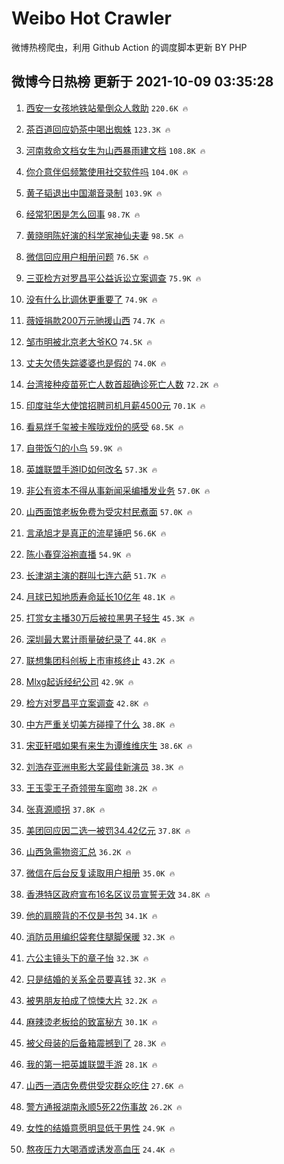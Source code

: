 # Weibo Hot Crawler 



微博热榜爬虫，利用 Github Action 的调度脚本更新 BY PHP 


## 微博今日热榜 更新于 2021-10-09 03:35:28 
1. [西安一女孩地铁站晕倒众人救助](https://s.weibo.com/weibo?q=%23%E8%A5%BF%E5%AE%89%E4%B8%80%E5%A5%B3%E5%AD%A9%E5%9C%B0%E9%93%81%E7%AB%99%E6%99%95%E5%80%92%E4%BC%97%E4%BA%BA%E6%95%91%E5%8A%A9%23&Refer=top) `220.6K 🔥` 

1. [茶百道回应奶茶中喝出蜘蛛](https://s.weibo.com/weibo?q=%23%E8%8C%B6%E7%99%BE%E9%81%93%E5%9B%9E%E5%BA%94%E5%A5%B6%E8%8C%B6%E4%B8%AD%E5%96%9D%E5%87%BA%E8%9C%98%E8%9B%9B%23&Refer=top) `123.3K 🔥` 

1. [河南救命文档女生为山西暴雨建文档](https://s.weibo.com/weibo?q=%23%E6%B2%B3%E5%8D%97%E6%95%91%E5%91%BD%E6%96%87%E6%A1%A3%E5%A5%B3%E7%94%9F%E4%B8%BA%E5%B1%B1%E8%A5%BF%E6%9A%B4%E9%9B%A8%E5%BB%BA%E6%96%87%E6%A1%A3%23&Refer=top) `108.8K 🔥` 

1. [你介意伴侣频繁使用社交软件吗](https://s.weibo.com/weibo?q=%23%E4%BD%A0%E4%BB%8B%E6%84%8F%E4%BC%B4%E4%BE%A3%E9%A2%91%E7%B9%81%E4%BD%BF%E7%94%A8%E7%A4%BE%E4%BA%A4%E8%BD%AF%E4%BB%B6%E5%90%97%23&Refer=top) `104.0K 🔥` 

1. [黄子韬退出中国潮音录制](https://s.weibo.com/weibo?q=%23%E9%BB%84%E5%AD%90%E9%9F%AC%E9%80%80%E5%87%BA%E4%B8%AD%E5%9B%BD%E6%BD%AE%E9%9F%B3%E5%BD%95%E5%88%B6%23&Refer=top) `103.9K 🔥` 

1. [经常犯困是怎么回事](https://s.weibo.com/weibo?q=%23%E7%BB%8F%E5%B8%B8%E7%8A%AF%E5%9B%B0%E6%98%AF%E6%80%8E%E4%B9%88%E5%9B%9E%E4%BA%8B%23&Refer=top) `98.7K 🔥` 

1. [黄晓明陈好演的科学家神仙夫妻](https://s.weibo.com/weibo?q=%23%E9%BB%84%E6%99%93%E6%98%8E%E9%99%88%E5%A5%BD%E6%BC%94%E7%9A%84%E7%A7%91%E5%AD%A6%E5%AE%B6%E7%A5%9E%E4%BB%99%E5%A4%AB%E5%A6%BB%23&Refer=top) `98.5K 🔥` 

1. [微信回应用户相册问题](https://s.weibo.com/weibo?q=%23%E5%BE%AE%E4%BF%A1%E5%9B%9E%E5%BA%94%E7%94%A8%E6%88%B7%E7%9B%B8%E5%86%8C%E9%97%AE%E9%A2%98%23&Refer=top) `76.5K 🔥` 

1. [三亚检方对罗昌平公益诉讼立案调查](https://s.weibo.com/weibo?q=%23%E4%B8%89%E4%BA%9A%E6%A3%80%E6%96%B9%E5%AF%B9%E7%BD%97%E6%98%8C%E5%B9%B3%E5%85%AC%E7%9B%8A%E8%AF%89%E8%AE%BC%E7%AB%8B%E6%A1%88%E8%B0%83%E6%9F%A5%23&Refer=top) `75.9K 🔥` 

1. [没有什么比调休更重要了](https://s.weibo.com/weibo?q=%23%E6%B2%A1%E6%9C%89%E4%BB%80%E4%B9%88%E6%AF%94%E8%B0%83%E4%BC%91%E6%9B%B4%E9%87%8D%E8%A6%81%E4%BA%86%23&Refer=top) `74.9K 🔥` 

1. [薇娅捐款200万元驰援山西](https://s.weibo.com/weibo?q=%23%E8%96%87%E5%A8%85%E6%8D%90%E6%AC%BE200%E4%B8%87%E5%85%83%E9%A9%B0%E6%8F%B4%E5%B1%B1%E8%A5%BF%23&Refer=top) `74.7K 🔥` 

1. [邹市明被北京老大爷KO](https://s.weibo.com/weibo?q=%23%E9%82%B9%E5%B8%82%E6%98%8E%E8%A2%AB%E5%8C%97%E4%BA%AC%E8%80%81%E5%A4%A7%E7%88%B7KO%23&Refer=top) `74.5K 🔥` 

1. [丈夫欠债失踪婆婆也是假的](https://s.weibo.com/weibo?q=%23%E4%B8%88%E5%A4%AB%E6%AC%A0%E5%80%BA%E5%A4%B1%E8%B8%AA%E5%A9%86%E5%A9%86%E4%B9%9F%E6%98%AF%E5%81%87%E7%9A%84%23&Refer=top) `74.0K 🔥` 

1. [台湾接种疫苗死亡人数首超确诊死亡人数](https://s.weibo.com/weibo?q=%23%E5%8F%B0%E6%B9%BE%E6%8E%A5%E7%A7%8D%E7%96%AB%E8%8B%97%E6%AD%BB%E4%BA%A1%E4%BA%BA%E6%95%B0%E9%A6%96%E8%B6%85%E7%A1%AE%E8%AF%8A%E6%AD%BB%E4%BA%A1%E4%BA%BA%E6%95%B0%23&Refer=top) `72.2K 🔥` 

1. [印度驻华大使馆招聘司机月薪4500元](https://s.weibo.com/weibo?q=%23%E5%8D%B0%E5%BA%A6%E9%A9%BB%E5%8D%8E%E5%A4%A7%E4%BD%BF%E9%A6%86%E6%8B%9B%E8%81%98%E5%8F%B8%E6%9C%BA%E6%9C%88%E8%96%AA4500%E5%85%83%23&Refer=top) `70.1K 🔥` 

1. [看易烊千玺被卡喉咙戏份的感受](https://s.weibo.com/weibo?q=%23%E7%9C%8B%E6%98%93%E7%83%8A%E5%8D%83%E7%8E%BA%E8%A2%AB%E5%8D%A1%E5%96%89%E5%92%99%E6%88%8F%E4%BB%BD%E7%9A%84%E6%84%9F%E5%8F%97%23&Refer=top) `68.5K 🔥` 

1. [自带饭勺的小鸟](https://s.weibo.com/weibo?q=%23%E8%87%AA%E5%B8%A6%E9%A5%AD%E5%8B%BA%E7%9A%84%E5%B0%8F%E9%B8%9F%23&Refer=top) `59.9K 🔥` 

1. [英雄联盟手游ID如何改名](https://s.weibo.com/weibo?q=%23%E8%8B%B1%E9%9B%84%E8%81%94%E7%9B%9F%E6%89%8B%E6%B8%B8ID%E5%A6%82%E4%BD%95%E6%94%B9%E5%90%8D%23&Refer=top) `57.3K 🔥` 

1. [非公有资本不得从事新闻采编播发业务](https://s.weibo.com/weibo?q=%E9%9D%9E%E5%85%AC%E6%9C%89%E8%B5%84%E6%9C%AC%E4%B8%8D%E5%BE%97%E4%BB%8E%E4%BA%8B%E6%96%B0%E9%97%BB%E9%87%87%E7%BC%96%E6%92%AD%E5%8F%91%E4%B8%9A%E5%8A%A1&Refer=top) `57.0K 🔥` 

1. [山西面馆老板免费为受灾村民煮面](https://s.weibo.com/weibo?q=%23%E5%B1%B1%E8%A5%BF%E9%9D%A2%E9%A6%86%E8%80%81%E6%9D%BF%E5%85%8D%E8%B4%B9%E4%B8%BA%E5%8F%97%E7%81%BE%E6%9D%91%E6%B0%91%E7%85%AE%E9%9D%A2%23&Refer=top) `57.0K 🔥` 

1. [言承旭才是真正的流星锤吧](https://s.weibo.com/weibo?q=%23%E8%A8%80%E6%89%BF%E6%97%AD%E6%89%8D%E6%98%AF%E7%9C%9F%E6%AD%A3%E7%9A%84%E6%B5%81%E6%98%9F%E9%94%A4%E5%90%A7%23&Refer=top) `56.6K 🔥` 

1. [陈小春穿浴袍直播](https://s.weibo.com/weibo?q=%E9%99%88%E5%B0%8F%E6%98%A5%E7%A9%BF%E6%B5%B4%E8%A2%8D%E7%9B%B4%E6%92%AD&Refer=top) `54.9K 🔥` 

1. [长津湖主演的群叫七连六葩](https://s.weibo.com/weibo?q=%23%E9%95%BF%E6%B4%A5%E6%B9%96%E4%B8%BB%E6%BC%94%E7%9A%84%E7%BE%A4%E5%8F%AB%E4%B8%83%E8%BF%9E%E5%85%AD%E8%91%A9%23&Refer=top) `51.7K 🔥` 

1. [月球已知地质寿命延长10亿年](https://s.weibo.com/weibo?q=%23%E6%9C%88%E7%90%83%E5%B7%B2%E7%9F%A5%E5%9C%B0%E8%B4%A8%E5%AF%BF%E5%91%BD%E5%BB%B6%E9%95%BF10%E4%BA%BF%E5%B9%B4%23&Refer=top) `48.1K 🔥` 

1. [打赏女主播30万后被拉黑男子轻生](https://s.weibo.com/weibo?q=%23%E6%89%93%E8%B5%8F%E5%A5%B3%E4%B8%BB%E6%92%AD30%E4%B8%87%E5%90%8E%E8%A2%AB%E6%8B%89%E9%BB%91%E7%94%B7%E5%AD%90%E8%BD%BB%E7%94%9F%23&Refer=top) `45.3K 🔥` 

1. [深圳最大累计雨量破纪录了](https://s.weibo.com/weibo?q=%23%E6%B7%B1%E5%9C%B3%E6%9C%80%E5%A4%A7%E7%B4%AF%E8%AE%A1%E9%9B%A8%E9%87%8F%E7%A0%B4%E7%BA%AA%E5%BD%95%E4%BA%86%23&Refer=top) `44.8K 🔥` 

1. [联想集团科创板上市审核终止](https://s.weibo.com/weibo?q=%23%E8%81%94%E6%83%B3%E9%9B%86%E5%9B%A2%E7%A7%91%E5%88%9B%E6%9D%BF%E4%B8%8A%E5%B8%82%E5%AE%A1%E6%A0%B8%E7%BB%88%E6%AD%A2%23&Refer=top) `43.2K 🔥` 

1. [Mlxg起诉经纪公司](https://s.weibo.com/weibo?q=%23Mlxg%E8%B5%B7%E8%AF%89%E7%BB%8F%E7%BA%AA%E5%85%AC%E5%8F%B8%23&Refer=top) `42.9K 🔥` 

1. [检方对罗昌平立案调查](https://s.weibo.com/weibo?q=%23%E6%A3%80%E6%96%B9%E5%AF%B9%E7%BD%97%E6%98%8C%E5%B9%B3%E7%AB%8B%E6%A1%88%E8%B0%83%E6%9F%A5%23&Refer=top) `42.8K 🔥` 

1. [中方严重关切美方碰撞了什么](https://s.weibo.com/weibo?q=%23%E4%B8%AD%E6%96%B9%E4%B8%A5%E9%87%8D%E5%85%B3%E5%88%87%E7%BE%8E%E6%96%B9%E7%A2%B0%E6%92%9E%E4%BA%86%E4%BB%80%E4%B9%88%23&Refer=top) `38.8K 🔥` 

1. [宋亚轩唱如果有来生为谭维维庆生](https://s.weibo.com/weibo?q=%23%E5%AE%8B%E4%BA%9A%E8%BD%A9%E5%94%B1%E5%A6%82%E6%9E%9C%E6%9C%89%E6%9D%A5%E7%94%9F%E4%B8%BA%E8%B0%AD%E7%BB%B4%E7%BB%B4%E5%BA%86%E7%94%9F%23&Refer=top) `38.6K 🔥` 

1. [刘浩存亚洲电影大奖最佳新演员](https://s.weibo.com/weibo?q=%23%E5%88%98%E6%B5%A9%E5%AD%98%E4%BA%9A%E6%B4%B2%E7%94%B5%E5%BD%B1%E5%A4%A7%E5%A5%96%E6%9C%80%E4%BD%B3%E6%96%B0%E6%BC%94%E5%91%98%23&Refer=top) `38.3K 🔥` 

1. [王玉雯王子奇领带车窗吻](https://s.weibo.com/weibo?q=%23%E7%8E%8B%E7%8E%89%E9%9B%AF%E7%8E%8B%E5%AD%90%E5%A5%87%E9%A2%86%E5%B8%A6%E8%BD%A6%E7%AA%97%E5%90%BB%23&Refer=top) `38.2K 🔥` 

1. [张真源顺拐](https://s.weibo.com/weibo?q=%23%E5%BC%A0%E7%9C%9F%E6%BA%90%E9%A1%BA%E6%8B%90%23&Refer=top) `37.8K 🔥` 

1. [美团回应因二选一被罚34.42亿元](https://s.weibo.com/weibo?q=%23%E7%BE%8E%E5%9B%A2%E5%9B%9E%E5%BA%94%E5%9B%A0%E4%BA%8C%E9%80%89%E4%B8%80%E8%A2%AB%E7%BD%9A34.42%E4%BA%BF%E5%85%83%23&Refer=top) `37.8K 🔥` 

1. [山西急需物资汇总](https://s.weibo.com/weibo?q=%23%E5%B1%B1%E8%A5%BF%E6%80%A5%E9%9C%80%E7%89%A9%E8%B5%84%E6%B1%87%E6%80%BB%23&Refer=top) `36.2K 🔥` 

1. [微信在后台反复读取用户相册](https://s.weibo.com/weibo?q=%E5%BE%AE%E4%BF%A1%E5%9C%A8%E5%90%8E%E5%8F%B0%E5%8F%8D%E5%A4%8D%E8%AF%BB%E5%8F%96%E7%94%A8%E6%88%B7%E7%9B%B8%E5%86%8C&Refer=top) `35.0K 🔥` 

1. [香港特区政府宣布16名区议员宣誓无效](https://s.weibo.com/weibo?q=%23%E9%A6%99%E6%B8%AF%E7%89%B9%E5%8C%BA%E6%94%BF%E5%BA%9C%E5%AE%A3%E5%B8%8316%E5%90%8D%E5%8C%BA%E8%AE%AE%E5%91%98%E5%AE%A3%E8%AA%93%E6%97%A0%E6%95%88%23&Refer=top) `34.8K 🔥` 

1. [他的肩膀背的不仅是书包](https://s.weibo.com/weibo?q=%23%E4%BB%96%E7%9A%84%E8%82%A9%E8%86%80%E8%83%8C%E7%9A%84%E4%B8%8D%E4%BB%85%E6%98%AF%E4%B9%A6%E5%8C%85%23&Refer=top) `34.1K 🔥` 

1. [消防员用编织袋套住腿脚保暖](https://s.weibo.com/weibo?q=%23%E6%B6%88%E9%98%B2%E5%91%98%E7%94%A8%E7%BC%96%E7%BB%87%E8%A2%8B%E5%A5%97%E4%BD%8F%E8%85%BF%E8%84%9A%E4%BF%9D%E6%9A%96%23&Refer=top) `32.3K 🔥` 

1. [六公主镜头下的章子怡](https://s.weibo.com/weibo?q=%23%E5%85%AD%E5%85%AC%E4%B8%BB%E9%95%9C%E5%A4%B4%E4%B8%8B%E7%9A%84%E7%AB%A0%E5%AD%90%E6%80%A1%23&Refer=top) `32.3K 🔥` 

1. [只是结婚的关系全员要喜钱](https://s.weibo.com/weibo?q=%23%E5%8F%AA%E6%98%AF%E7%BB%93%E5%A9%9A%E7%9A%84%E5%85%B3%E7%B3%BB%E5%85%A8%E5%91%98%E8%A6%81%E5%96%9C%E9%92%B1%23&Refer=top) `32.3K 🔥` 

1. [被男朋友拍成了惊悚大片](https://s.weibo.com/weibo?q=%23%E8%A2%AB%E7%94%B7%E6%9C%8B%E5%8F%8B%E6%8B%8D%E6%88%90%E4%BA%86%E6%83%8A%E6%82%9A%E5%A4%A7%E7%89%87%23&Refer=top) `32.2K 🔥` 

1. [麻辣烫老板给的致富秘方](https://s.weibo.com/weibo?q=%23%E9%BA%BB%E8%BE%A3%E7%83%AB%E8%80%81%E6%9D%BF%E7%BB%99%E7%9A%84%E8%87%B4%E5%AF%8C%E7%A7%98%E6%96%B9%23&Refer=top) `30.1K 🔥` 

1. [被父母装的后备箱震撼到了](https://s.weibo.com/weibo?q=%23%E8%A2%AB%E7%88%B6%E6%AF%8D%E8%A3%85%E7%9A%84%E5%90%8E%E5%A4%87%E7%AE%B1%E9%9C%87%E6%92%BC%E5%88%B0%E4%BA%86%23&Refer=top) `28.3K 🔥` 

1. [我的第一把英雄联盟手游](https://s.weibo.com/weibo?q=%23%E6%88%91%E7%9A%84%E7%AC%AC%E4%B8%80%E6%8A%8A%E8%8B%B1%E9%9B%84%E8%81%94%E7%9B%9F%E6%89%8B%E6%B8%B8%23&Refer=top) `28.1K 🔥` 

1. [山西一酒店免费供受灾群众吃住](https://s.weibo.com/weibo?q=%23%E5%B1%B1%E8%A5%BF%E4%B8%80%E9%85%92%E5%BA%97%E5%85%8D%E8%B4%B9%E4%BE%9B%E5%8F%97%E7%81%BE%E7%BE%A4%E4%BC%97%E5%90%83%E4%BD%8F%23&Refer=top) `27.6K 🔥` 

1. [警方通报湖南永顺5死22伤事故](https://s.weibo.com/weibo?q=%23%E8%AD%A6%E6%96%B9%E9%80%9A%E6%8A%A5%E6%B9%96%E5%8D%97%E6%B0%B8%E9%A1%BA5%E6%AD%BB22%E4%BC%A4%E4%BA%8B%E6%95%85%23&Refer=top) `26.2K 🔥` 

1. [女性的结婚意愿明显低于男性](https://s.weibo.com/weibo?q=%23%E5%A5%B3%E6%80%A7%E7%9A%84%E7%BB%93%E5%A9%9A%E6%84%8F%E6%84%BF%E6%98%8E%E6%98%BE%E4%BD%8E%E4%BA%8E%E7%94%B7%E6%80%A7%23&Refer=top) `24.9K 🔥` 

1. [熬夜压力大喝酒或诱发高血压](https://s.weibo.com/weibo?q=%23%E7%86%AC%E5%A4%9C%E5%8E%8B%E5%8A%9B%E5%A4%A7%E5%96%9D%E9%85%92%E6%88%96%E8%AF%B1%E5%8F%91%E9%AB%98%E8%A1%80%E5%8E%8B%23&Refer=top) `24.4K 🔥` 

